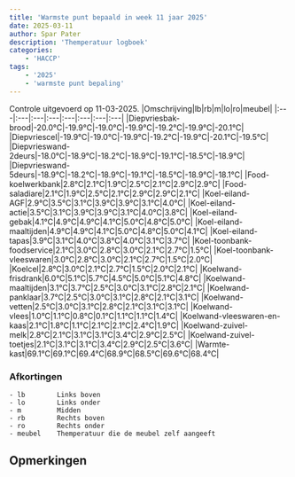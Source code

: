 ```yaml
---
title: 'Warmste punt bepaald in week 11 jaar 2025'
date: 2025-03-11
author: Spar Pater
description: 'Themperatuur logboek'
categories:
    - 'HACCP'
tags:
    - '2025'
    - 'warmste punt bepaling'
---
```

Controle uitgevoerd op 11-03-2025.
|Omschrijving|lb|rb|m|lo|ro|meubel|
|:---|:---|:---|:---|:---|:---|:---|:---|
|Diepvriesbak-brood|-20.0°C|-19.9°C|-19.0°C|-19.9°C|-19.2°C|-19.9°C|-20.1°C|
|Diepvriescel|-19.9°C|-19.0°C|-19.9°C|-19.2°C|-19.9°C|-20.1°C|-19.5°C|
|Diepvrieswand-2deurs|-18.0°C|-18.9°C|-18.2°C|-18.9°C|-19.1°C|-18.5°C|-18.9°C|
|Diepvrieswand-5deurs|-18.9°C|-18.2°C|-18.9°C|-19.1°C|-18.5°C|-18.9°C|-18.1°C|
|Food-koelwerkbank|2.8°C|2.1°C|1.9°C|2.5°C|2.1°C|2.9°C|2.9°C|
|Food-saladiare|2.1°C|1.9°C|2.5°C|2.1°C|2.9°C|2.9°C|2.1°C|
|Koel-eiland-AGF|2.9°C|3.5°C|3.1°C|3.9°C|3.9°C|3.1°C|4.0°C|
|Koel-eiland-actie|3.5°C|3.1°C|3.9°C|3.9°C|3.1°C|4.0°C|3.8°C|
|Koel-eiland-gebak|4.1°C|4.9°C|4.9°C|4.1°C|5.0°C|4.8°C|5.0°C|
|Koel-eiland-maaltijden|4.9°C|4.9°C|4.1°C|5.0°C|4.8°C|5.0°C|4.1°C|
|Koel-eiland-tapas|3.9°C|3.1°C|4.0°C|3.8°C|4.0°C|3.1°C|3.7°C|
|Koel-toonbank-foodservice|2.1°C|3.0°C|2.8°C|3.0°C|2.1°C|2.7°C|1.5°C|
|Koel-toonbank-vleeswaren|3.0°C|2.8°C|3.0°C|2.1°C|2.7°C|1.5°C|2.0°C|
|Koelcel|2.8°C|3.0°C|2.1°C|2.7°C|1.5°C|2.0°C|2.1°C|
|Koelwand-frisdrank|6.0°C|5.1°C|5.7°C|4.5°C|5.0°C|5.1°C|4.8°C|
|Koelwand-maaltijden|3.1°C|3.7°C|2.5°C|3.0°C|3.1°C|2.8°C|2.1°C|
|Koelwand-panklaar|3.7°C|2.5°C|3.0°C|3.1°C|2.8°C|2.1°C|3.1°C|
|Koelwand-vetten|2.5°C|3.0°C|3.1°C|2.8°C|2.1°C|3.1°C|3.1°C|
|Koelwand-vlees|1.0°C|1.1°C|0.8°C|0.1°C|1.1°C|1.1°C|1.4°C|
|Koelwand-vleeswaren-en-kaas|2.1°C|1.8°C|1.1°C|2.1°C|2.1°C|2.4°C|1.9°C|
|Koelwand-zuivel-melk|2.8°C|2.1°C|3.1°C|3.1°C|3.4°C|2.9°C|2.5°C|
|Koelwand-zuivel-toetjes|2.1°C|3.1°C|3.1°C|3.4°C|2.9°C|2.5°C|3.6°C|
|Warmte-kast|69.1°C|69.1°C|69.4°C|68.9°C|68.5°C|69.6°C|68.4°C|

### Afkortingen
    - lb        Links boven
    - lo        Links onder
    - m         Midden
    - rb        Rechts boven
    - ro        Rechts onder
    - meubel    Themperatuur die de meubel zelf aangeeft

## Opmerkingen


